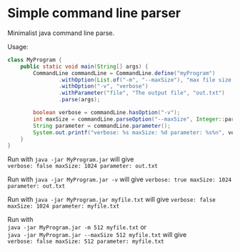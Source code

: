 # Simple command line parser

Minimalist java command line parse.

Usage:

```java
class MyProgram {
    public static void main(String[] args) {
        CommandLine commandLine = CommandLine.define("myProgram")
                .withOption(List.of("-m", "--maxSize"), "max file size in KB", "size", "1024")
                .withOption("-v", "verbose")
                .withParameter("file", "The output file", "out.txt")
                .parse(args);

        boolean verbose = commandLine.hasOption("-v");
        int maxSize = commandLine.parseOption("--maxSize", Integer::parseInt);
        String parameter = commandLine.parameter();
        System.out.printf("verbose: %s maxSize: %d parameter: %s%n", verbose, maxSize, parameter);
    }
}
```

Run with `java -jar MyProgram.jar` will give   
`verbose: false maxSize: 1024 parameter: out.txt`

Run with `java -jar MyProgram.jar -v` will give
`verbose: true maxSize: 1024 parameter: out.txt`

Run with `java -jar MyProgram.jar myfile.txt` will give
`verbose: false maxSize: 1024 parameter: myfile.txt`

Run with   
`java -jar MyProgram.jar -m 512 myfile.txt` or   
`java -jar MyProgram.jar --maxSize 512 myfile.txt` will give   
`verbose: false maxSize: 512 parameter: myfile.txt`
